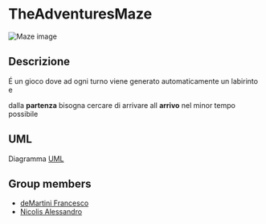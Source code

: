 # TheAdventuresMaze

![Maze image](https://user-images.githubusercontent.com/73547745/163656194-494f2f70-1ac7-452f-8c1d-a4afcf06ddca.png)


## Descrizione 

  É un gioco dove ad ogni turno viene generato automaticamente un labirinto e 
  
  dalla **partenza** bisogna cercare di arrivare all **arrivo** nel minor tempo possibile


## UML
  Diagramma [UML](https://github.com/deMartiniFrancesco/TheAdventuresGrid/blob/master/doc/UML_diagram.drawio)



## Group members
- [deMartini Francesco](https://github.com/deMartiniFrancesco)
- [Nicolis Alessandro](https://github.com/NicolisAlessandro)
